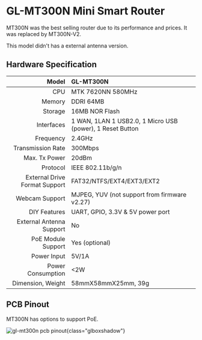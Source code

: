 #  GL-MT300N Mini Smart Router

MT300N was the best selling router due to its performance and prices. It was replaced by MT300N-V2.

This model didn't has a external antenna version.

## Hardware Specification

|                         Model | GL-MT300N                                                 |
| ----------------------------: | :-------------------------------------------------------- |
|                           CPU | MTK 7620NN 580MHz                                         |
|                        Memory | DDRI 64MB                                                 |
|                       Storage | 16MB NOR Flash                                            |
|                    Interfaces | 1 WAN, 1LAN 1 USB2.0, 1 Micro USB (power), 1 Reset Button |
|                     Frequency | 2.4GHz                                                    |
|             Transmission Rate | 300Mbps                                                   |
|                 Max. Tx Power | 20dBm                                                     |
|                      Protocol | IEEE 802.11b/g/n                                          |
| External Drive Format Support | FAT32/NTFS/EXT4/EXT3/EXT2                                 |
|                Webcam Support | MJPEG, YUV (not support from firmware v2.27)              |
|                  DIY Features | UART, GPIO, 3.3V & 5V power port                          |
|      External Antenna Support | No                                                        |
|            PoE Module Support | Yes (optional)                                            |
|                   Power Input | 5V/1A                                                     |
|             Power Consumption | <2W                                                       |
|             Dimension, Weight | 58mmX58mmX25mm, 39g                                       |


## PCB Pinout

MT300N has options to support PoE.

![gl-mt300n pcb pinout](https://static.gl-inet.com/docs/router/en/2/hardware/mt300n/src/mt300n-pcb-marking.jpg){class="glboxshadow"} 
